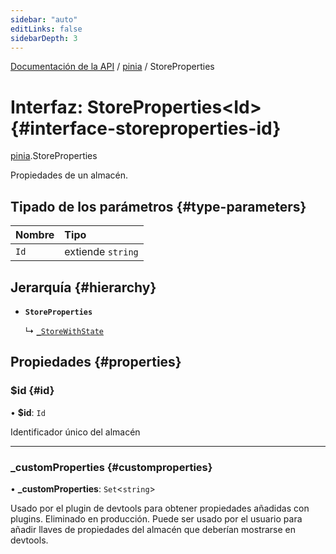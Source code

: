 ```yaml
---
sidebar: "auto"
editLinks: false
sidebarDepth: 3
---
```


[Documentación de la API](../index.md) / [pinia](../modules/pinia.md) / StoreProperties

# Interfaz: StoreProperties<Id\> {#interface-storeproperties-id}

[pinia](../modules/pinia.md).StoreProperties

Propiedades de un almacén.

## Tipado de los parámetros {#type-parameters}

| Nombre | Tipo |
| :------ | :------ |
| `Id` | extiende `string` |

## Jerarquía {#hierarchy}

- **`StoreProperties`**

  ↳ [`_StoreWithState`](pinia._StoreWithState.md)

## Propiedades {#properties}

### $id {#id}

• **$id**: `Id`

Identificador único del almacén

___

### \_customProperties {#customproperties}

• **\_customProperties**: `Set`<`string`\>

Usado por el plugin de devtools para obtener propiedades añadidas con plugins. Eliminado en producción. Puede ser usado por el usuario para añadir llaves de propiedades del almacén que deberían mostrarse en devtools.
